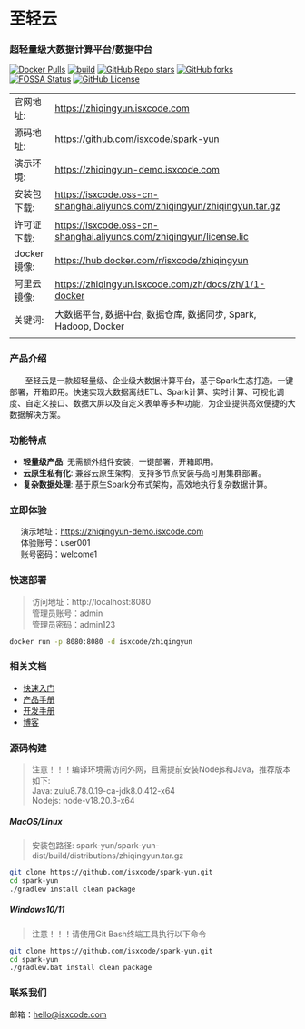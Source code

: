 # 至轻云

### 超轻量级大数据计算平台/数据中台

[![Docker Pulls](https://img.shields.io/docker/pulls/isxcode/zhiqingyun)](https://hub.docker.com/r/isxcode/zhiqingyun)
[![build](https://github.com/isxcode/spark-yun/actions/workflows/build-zhiqingyun.yml/badge.svg?branch=main)](https://github.com/isxcode/spark-yun/actions/workflows/build-zhiqingyun.yml)
[![GitHub Repo stars](https://img.shields.io/github/stars/isxcode/spark-yun)](https://github.com/isxcode/spark-yun)
[![GitHub forks](https://img.shields.io/github/forks/isxcode/spark-yun)](https://github.com/isxcode/spark-yun/fork)
[![FOSSA Status](https://app.fossa.com/api/projects/git%2Bgithub.com%2Fisxcode%2Fspark-yun.svg?type=shield&issueType=license)](https://app.fossa.com/projects/git%2Bgithub.com%2Fisxcode%2Fspark-yun?ref=badge_shield&issueType=license)
[![GitHub License](https://img.shields.io/github/license/isxcode/spark-yun)](https://github.com/isxcode/spark-yun/blob/main/LICENSE)

|           |                                                                           |
|-----------|---------------------------------------------------------------------------|
| 官网地址:     | https://zhiqingyun.isxcode.com                                            |
| 源码地址:     | https://github.com/isxcode/spark-yun                                      |
| 演示环境:     | https://zhiqingyun-demo.isxcode.com                                       |
| 安装包下载:    | https://isxcode.oss-cn-shanghai.aliyuncs.com/zhiqingyun/zhiqingyun.tar.gz |
| 许可证下载:    | https://isxcode.oss-cn-shanghai.aliyuncs.com/zhiqingyun/license.lic       |
| docker镜像: | https://hub.docker.com/r/isxcode/zhiqingyun                               |
| 阿里云镜像:    | https://zhiqingyun.isxcode.com/zh/docs/zh/1/1-docker                      |
| 关键词:      | 大数据平台, 数据中台,  数据仓库, 数据同步, Spark, Hadoop, Docker                           |
|           |                                                                           |

### 产品介绍

&nbsp;&nbsp;&nbsp;&nbsp;&nbsp;&nbsp;&nbsp;至轻云是一款超轻量级、企业级大数据计算平台，基于Spark生态打造。一键部署，开箱即用。快速实现大数据离线ETL、Spark计算、实时计算、可视化调度、自定义接口、数据大屏以及自定义表单等多种功能，为企业提供高效便捷的大数据解决方案。

### 功能特点

- **轻量级产品**: 无需额外组件安装，一键部署，开箱即用。
- **云原生私有化**: 兼容云原生架构，支持多节点安装与高可用集群部署。
- **复杂数据处理**: 基于原生Spark分布式架构，高效地执行复杂数据计算。

### 立即体验

&nbsp;&nbsp;&nbsp;&nbsp;&nbsp;演示地址：https://zhiqingyun-demo.isxcode.com </br>
&nbsp;&nbsp;&nbsp;&nbsp;&nbsp;体验账号：user001 </br>
&nbsp;&nbsp;&nbsp;&nbsp;&nbsp;账号密码：welcome1

### 快速部署

> 访问地址：http://localhost:8080 <br/>
> 管理员账号：admin <br/>
> 管理员密码：admin123

```bash
docker run -p 8080:8080 -d isxcode/zhiqingyun
```

### 相关文档

- [快速入门](https://zhiqingyun.isxcode.com/zh/docs/zh/1/0)
- [产品手册](https://zhiqingyun.isxcode.com/zh/docs/zh/2/0)
- [开发手册](https://zhiqingyun.isxcode.com/zh/docs/zh/6/1)
- [博客](https://ispong.isxcode.com/tags/spark/)

### 源码构建

> 注意！！！编译环境需访问外网，且需提前安装Nodejs和Java，推荐版本如下: </br>
> Java: zulu8.78.0.19-ca-jdk8.0.412-x64 </br>
> Nodejs: node-v18.20.3-x64

##### MacOS/Linux

> 安装包路径: spark-yun/spark-yun-dist/build/distributions/zhiqingyun.tar.gz

```bash
git clone https://github.com/isxcode/spark-yun.git
cd spark-yun
./gradlew install clean package
```

##### Windows10/11

> 注意！！！请使用Git Bash终端工具执行以下命令

```bash
git clone https://github.com/isxcode/spark-yun.git
cd spark-yun
./gradlew.bat install clean package
```

### 联系我们

邮箱：hello@isxcode.com
